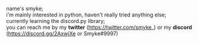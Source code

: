 name's smyke; <br>
i'm mainly interested in python, haven't really tried anything else; <br>
currently learning the discord.py library; <br>
you can reach me by my **twitter** (https://twitter.com/smyke_) or my **discord** (https://discord.gg/2AxwjXe or Smyke#9997) 
